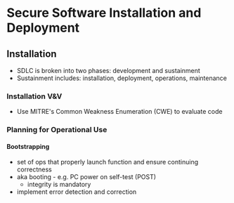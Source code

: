 # Secure Software Installation and Deployment

## Installation

- SDLC is broken into two phases: development and sustainment
- Sustainment includes: installation, deployment, operations, maintenance

### Installation V&V

- Use MITRE's Common Weakness Enumeration (CWE) to evaluate code

### Planning for Operational Use

#### Bootstrapping

- set of ops that properly launch function and ensure continuing correctness
- aka booting - e.g. PC power on self-test (POST)
  - integrity is mandatory
- implement error detection and correction
